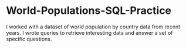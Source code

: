 # World-Populations-SQL-Practice
I worked with a dataset of world population by country data from recent years. I wrote queries to retrieve interesting data and answer a set of specific questions.
